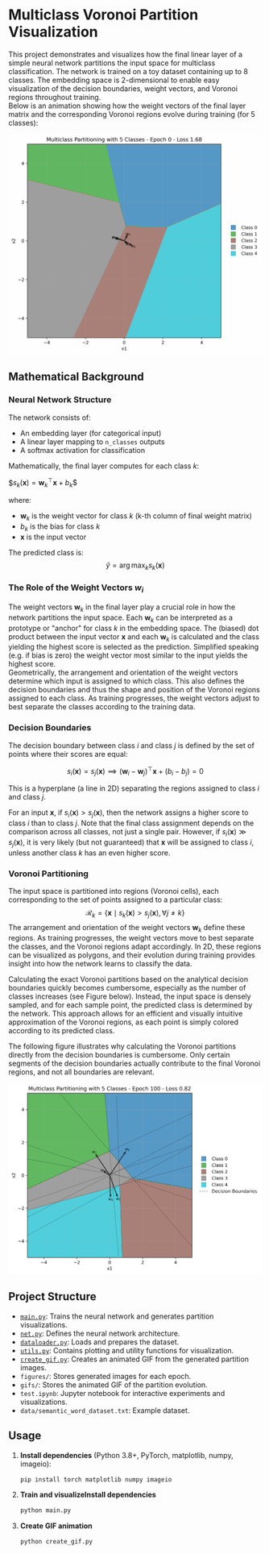 # Multiclass Voronoi Partition Visualization

This project demonstrates and visualizes how the final linear layer of a simple neural network partitions the input space for multiclass classification. The network is trained on a toy dataset containing up to 8 classes. The embedding space is 2-dimensional to enable easy visualization of the decision boundaries, weight vectors, and Voronoi regions throughout training.  
Below is an animation showing how the weight vectors of the final layer matrix and the corresponding Voronoi regions evolve during training (for 5 classes):

  ![Voronoi Evolution](gifs/voronoi_evolution_5_classes.gif)


## Mathematical Background

### Neural Network Structure

The network consists of:
- An embedding layer (for categorical input)
- A linear layer mapping to `n_classes` outputs
- A softmax activation for classification

Mathematically, the final layer computes for each class $k$:

$$s_k(\mathbf{x}) = \mathbf{w}_k^\top \mathbf{x} + b_k\$$

where:  
- $\mathbf{w}_k$ is the weight vector for class $k$ (k-th column of final weight matrix)  
- $b_k$ is the bias for class $k$  
- $\mathbf{x}$ is the input vector

The predicted class is:
$$\hat{y} = \arg\max_k s_k(\mathbf{x})$$

### The Role of the Weight Vectors $w_i$ 

The weight vectors $\mathbf{w}_k$ in the final layer play a crucial role in how the network partitions the input space. Each $\mathbf{w}_k$ can be interpreted as a prototype or "anchor" for class $k$ in the embedding space. The (biased) dot product between the input vector $\mathbf{x}$ and each $\mathbf{w}_k$ is calculated and the class yielding the highest score is selected as the prediction. Simplified speaking (e.g. if bias is zero) the weight vector most similar to the input yields the highest score.  
Geometrically, the arrangement and orientation of the weight vectors determine which input is assigned to which class. This also defines the decision boundaries and thus the shape and position of the Voronoi regions assigned to each class. As training progresses, the weight vectors adjust to best separate the classes according to the training data.

### Decision Boundaries

The decision boundary between class $i$ and class $j$ is defined by the set of points where their scores are equal:

$$
s_i(\mathbf{x}) = s_j(\mathbf{x}) \implies (\mathbf{w}_i - \mathbf{w}_j)^\top \mathbf{x} + (b_i - b_j) = 0
$$

This is a hyperplane (a line in 2D) separating the regions assigned to class $i$ and class $j$.

For an input $\mathbf{x}$, if $s_i(\mathbf{x}) > s_j(\mathbf{x})$, then the network assigns a higher score to class $i$ than to class $j$. Note that the final class assignment depends on the comparison across all classes, not just a single pair. However, if $s_i(\mathbf{x}) \gg s_j(\mathbf{x})$, it is very likely (but not guaranteed) that $\mathbf{x}$ will be assigned to class $i$, unless another class $k$ has an even higher score.


### Voronoi Partitioning

The input space is partitioned into regions (Voronoi cells), each corresponding to the set of points assigned to a particular class:
$$
\mathcal{R}_k = \left\{ \mathbf{x} \mid s_k(\mathbf{x}) > s_j(\mathbf{x}), \forall j \neq k \right\}
$$
The arrangement and orientation of the weight vectors $\mathbf{w}_k$ define these regions. As training progresses, the weight vectors move to best separate the classes, and the Voronoi regions adapt accordingly. In 2D, these regions can be visualized as polygons, and their evolution during training provides insight into how the network learns to classify the data.

Calculating the exact Voronoi partitions based on the analytical decision boundaries quickly becomes cumbersome, especially as the number of classes increases (see Figure below). Instead, the input space is densely sampled, and for each sample point, the predicted class is determined by the network. This approach allows for an efficient and visually intuitive approximation of the Voronoi regions, as each point is simply colored according to its predicted class.

The following figure illustrates why calculating the Voronoi partitions directly from the decision boundaries is cumbersome. Only certain segments of the decision boundaries actually contribute to the final Voronoi regions, and not all boundaries are relevant.

<p align = "center">
<img src="imgs\voronoi_epoch_100.png" alt="Voronoi Evolution" width="750"/>
</p>


## Project Structure

- [`main.py`](main.py): Trains the neural network and generates partition visualizations.
- [`net.py`](net.py): Defines the neural network architecture.
- [`dataloader.py`](dataloader.py): Loads and prepares the dataset.
- [`utils.py`](utils.py): Contains plotting and utility functions for visualization.
- [`create_gif.py`](create_gif.py): Creates an animated GIF from the generated partition images.
- `figures/`: Stores generated images for each epoch.
- `gifs/`: Stores the animated GIF of the partition evolution.
- `test.ipynb`: Jupyter notebook for interactive experiments and visualizations.
- `data/semantic_word_dataset.txt`: Example dataset.

## Usage

1. **Install dependencies** (Python 3.8+, PyTorch, matplotlib, numpy, imageio):

   ```sh
   pip install torch matplotlib numpy imageio
   ```

2. **Train and visualizeInstall dependencies** 
   ```sh
   python main.py
   ```

3. **Create GIF animation**
    ```sh
    python create_gif.py
    ```

